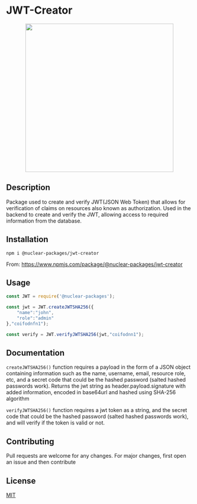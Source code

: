 # JWT-Creator

<p align="center">
  <img width="400" height="400" src="https://user-images.githubusercontent.com/81478885/207215562-521da1a5-2e59-4856-a6a5-30aea0eb18f5.png">
</p>

## Description
Package used to create and verify JWT(JSON Web Token) that allows for verification of claims on resources also known as authorization. Used in the backend to create and 
verify the JWT, allowing access to required information from the database.

## Installation

``
npm i @nuclear-packages/jwt-creator
``

From: https://www.npmjs.com/package/@nuclear-packages/jwt-creator

## Usage

```js
const JWT = require('@nuclear-packages');

const jwt = JWT.createJWTSHA256({
    "name":"john",
    "role":"admin"
},"coifodnfn1");

const verify = JWT.verifyJWTSHA256(jwt,"coifodnn1");

```
    
## Documentation

``createJWTSHA256()`` function requires a payload in the form of a JSON object containing information such as the name, username, email, resource role, etc, and a
secret code that could be the hashed password (salted hashed passwords work). Returns the jwt string as header.payload.signature with added information, encoded in base64url
and hashed using SHA-256 algorithm

``verifyJWTSHA256()`` function requires a jwt token as a string, and the secret code that could be the hashed password (salted hashed passwords work), and will verify if
the token is valid or not.

## Contributing

Pull requests are welcome for any changes. For major changes, first open an issue and then contribute

## License

[MIT](https://choosealicense.com/licenses/mit/)

